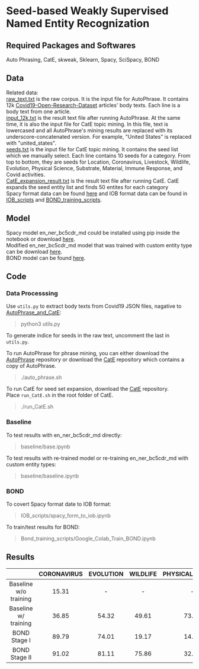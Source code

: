 # Seed-based Weakly Supervised Named Entity Recognization

## Required Packages and Softwares
Auto Phrasing, CatE, skweak, Sklearn, Spacy, SciSpacy, BOND

## Data
Related data: <br>
[raw_text.txt](https://drive.google.com/file/d/1fR4yOOvkd_aED55HydX6KaYTPC_-4Zbw/view?usp=sharing) is the raw corpus. It is the input file for AutoPhrase. It contains 12k [Covid19-Open-Research-Dataset](https://www.kaggle.com/allen-institute-for-ai/CORD-19-research-challenge) articles' body texts. Each line is a body text from one article. <br>
[input_12k.txt](https://drive.google.com/file/d/1mHpSWhg5df_UzOChAB4RgNuqp0vOrXjf/view?usp=sharing) is the result text file after running AutoPhrase. At the same time, it is also the input file for CatE topic mining. In this file, text is lowercased and all AutoPhrase's mining results are replaced with its underscore-concatenated version. For example, "United States" is replaced with "united_states". <br>
[seeds.txt](https://drive.google.com/file/d/1H0RjnwVe8GB9yMLU8PSvjF3D4wbGaVRx/view?usp=sharing) is the input file for CatE topic mining. It contains the seed list which we manually select. Each line contains 10 seeds for a category. From top to bottom, they are seeds for Location, Coronavirus, Livestock, Wildlife, Evolution, Physical Science, Substrate, Material, Immune Response, and Covid activities. <br>
[CatE_expansion_result.txt](https://drive.google.com/file/d/1GYjXaxPXT7zZHinnZRR4bSrTO3Wj6zef/view?usp=sharing) is the result text file after running CatE. CatE expands the seed entity list and finds 50 entites for each category <br>
Spacy format data can be found [here](https://drive.google.com/file/d/1XY6fgM4vCtbLEzjI7pPDwnj9F3VEEej3/view?usp=sharing) and IOB format data can be found in [IOB_scripts](https://github.com/Sherryhh/NER-CORD19/tree/main/IOB_scripts) and [BOND_training_scripts](https://github.com/Sherryhh/NER-CORD19/tree/main/Bond_training_scripts).

## Model
Spacy model en_ner_bc5cdr_md could be installed using pip inside the notebook or download [here](https://s3-us-west-2.amazonaws.com/ai2-s2-scispacy/releases/v0.4.0/en_ner_bc5cdr_md-0.4.0.tar.gz). <br>
Modified en_ner_bc5cdr_md model that was trained with custom entity type can be download [here](https://drive.google.com/file/d/1Hn-KT0ErMbz5iGPfv6nFTJdMQet5wF3I/view?usp=sharing). <br>
BOND model can be found [here](https://drive.google.com/file/d/1oJGnfq34qzZZ3MskL_RzEi8BlZP2aopc/view?usp=sharing). <br>

## Code
### Data Processsing
Use `utils.py` to extract body texts from Covid19 JSON files, nagative to [AutoPhrase_and_CatE](AutoPhrase_and_CatE): <br>
> python3 utils.py

To generate indice for seeds in the raw text, uncomment the last in `utils.py`. <br>

To run AutoPhrase for phrase mining, you can either download the [AutoPhrase](https://github.com/shangjingbo1226/AutoPhrase) repository or download the [CatE](https://github.com/yumeng5/CatE) repository which contains a copy of AutoPhrase. <br>
> ./auto_phrase.sh

To run CatE for seed set expansion, download the [CatE](https://github.com/yumeng5/CatE) repository. <br>
Place `run_CatE.sh` in the root folder of CatE. <br>
> ./run_CatE.sh

### Baseline
To test results with en_ner_bc5cdr_md directly: <br>
> baseline/base.ipynb

To test results with re-trained model or re-training en_ner_bc5cdr_md with custom entity types: <br>
> baseline/baseline.ipynb

### BOND
To covert Spacy format date to IOB format: <br>
> IOB_scripts/spacy_form_to_iob.ipynb

To train/test results for BOND: <br>
> Bond_training_scripts/Google_Colab_Train_BOND.ipynb

## Results

|                        | CORONAVIRUS | EVOLUTION | WILDLIFE | PHYSICAL_SCIENCE | LIVESTOCK | SUBSTRATE | LOCATION | IMMUNE_RESPONSE | MATERIAL | OVERALL |
|:----------------------:|:-----------:|:---------:|:--------:|:----------------:|:---------:|:---------:|:-------: |:---------------:|:--------:|:-------:|
| Baseline  w/o training |    15.31    |     -     |     -    |         -        |     -     |     -     |    -     |      15.31      |     -    |   17.5  |
|  Baseline w/ training  |    36.85    |   54.32   |   49.61  |       73.11      |   33.20   |   40.34   |  33.66   |      62.83      |   50.02  |  48.22  |
|      BOND Stage I      |    89.79    |   74.01   |   19.17  |       14.52      |   58.63   |   52.64   |  35.93   |      48.31      |   37.38  |  47.82  |
|      BOND Stage II     |    91.02    |   81.11   |   75.86  |       32.69      |   75.07   |   81.10   |   69.76  |      83.67      |   40.00  |  70.03  |
